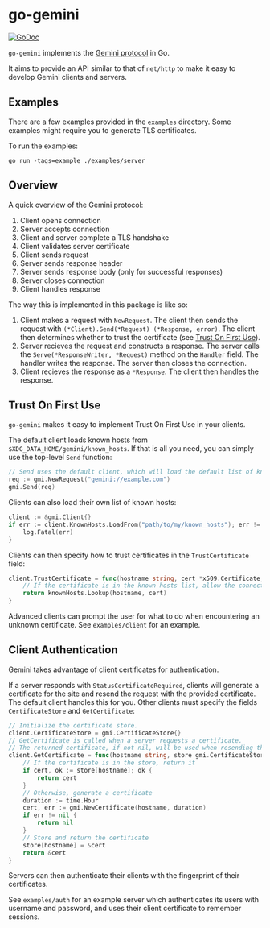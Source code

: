 # go-gemini

[![GoDoc](https://godoc.org/git.sr.ht/~adnano/go-gemini?status.svg)](https://godoc.org/git.sr.ht/~adnano/go-gemini)

`go-gemini` implements the [Gemini protocol](https://gemini.circumlunar.space)
in Go.

It aims to provide an API similar to that of `net/http` to make it easy to
develop Gemini clients and servers.

## Examples

There are a few examples provided in the `examples` directory.
Some examples might require you to generate TLS certificates.

To run the examples:

	go run -tags=example ./examples/server

## Overview

A quick overview of the Gemini protocol:

1. Client opens connection
2. Server accepts connection
3. Client and server complete a TLS handshake
4. Client validates server certificate
5. Client sends request
6. Server sends response header
7. Server sends response body (only for successful responses)
8. Server closes connection
9. Client handles response

The way this is implemented in this package is like so:

1. Client makes a request with `NewRequest`. The client then sends the request
	with `(*Client).Send(*Request) (*Response, error)`. The client then determines whether
	to trust the certificate (see [Trust On First Use](#trust-on-first-use)).
2. Server recieves the request and constructs a response.
	The server calls the `Serve(*ResponseWriter, *Request)` method on the
	`Handler` field. The handler writes the response. The server then closes
	the connection.
3. Client recieves the response as a `*Response`. The client then handles the
	response.

## Trust On First Use

`go-gemini` makes it easy to implement Trust On First Use in your clients.

The default client loads known hosts from `$XDG_DATA_HOME/gemini/known_hosts`.
If that is all you need, you can simply use the top-level `Send` function:

```go
// Send uses the default client, which will load the default list of known hosts.
req := gmi.NewRequest("gemini://example.com")
gmi.Send(req)
```

Clients can also load their own list of known hosts:

```go
client := &gmi.Client{}
if err := client.KnownHosts.LoadFrom("path/to/my/known_hosts"); err != nil {
	log.Fatal(err)
}
```

Clients can then specify how to trust certificates in the `TrustCertificate`
field:

```go
client.TrustCertificate = func(hostname string, cert *x509.Certificate, knownHosts *gmi.KnownHosts) error {
	// If the certificate is in the known hosts list, allow the connection
	return knownHosts.Lookup(hostname, cert)
}
```

Advanced clients can prompt the user for what to do when encountering an unknown
certificate. See `examples/client` for an example.

## Client Authentication

Gemini takes advantage of client certificates for authentication.

If a server responds with `StatusCertificateRequired`, clients will generate a
certificate for the site and resend the request with the provided certificate.
The default client handles this for you. Other clients must specify the fields
`CertificateStore` and `GetCertificate`:

```go
// Initialize the certificate store.
client.CertificateStore = gmi.CertificateStore{}
// GetCertificate is called when a server requests a certificate.
// The returned certificate, if not nil, will be used when resending the request.
client.GetCertificate = func(hostname string, store gmi.CertificateStore) *tls.Certificate {
	// If the certificate is in the store, return it
	if cert, ok := store[hostname]; ok {
		return cert
	}
	// Otherwise, generate a certificate
	duration := time.Hour
	cert, err := gmi.NewCertificate(hostname, duration)
	if err != nil {
		return nil
	}
	// Store and return the certificate
	store[hostname] = &cert
	return &cert
}
```


Servers can then authenticate their clients with the fingerprint of their
certificates.

See `examples/auth` for an example server which authenticates its users with
username and password, and uses their client certificate to remember sessions.
